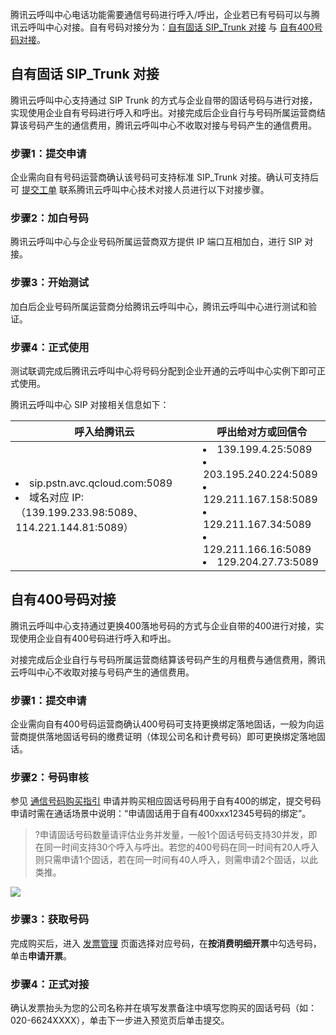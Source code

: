 腾讯云呼叫中心电话功能需要通信号码进行呼入/呼出，企业若已有号码可以与腾讯云呼叫中心对接。自有号码对接分为：[自有固话 SIP_Trunk 对接](#sip) 与 [自有400号码对接](#400)。
## 自有固话 SIP_Trunk 对接[](id:sip)
腾讯云呼叫中心支持通过 SIP Trunk 的方式与企业自带的固话号码与进行对接，实现使用企业自有号码进行呼入和呼出。对接完成后企业自行与号码所属运营商结算该号码产生的通信费用，腾讯云呼叫中心不收取对接与号码产生的通信费用。

### 步骤1：提交申请
企业需向自有号码运营商确认该号码可支持标准 SIP_Trunk 对接。确认可支持后可 [提交工单](https://console.cloud.tencent.com/workorder/category) 联系腾讯云呼叫中心技术对接人员进行以下对接步骤。

### 步骤2：加白号码
腾讯云呼叫中心与企业号码所属运营商双方提供 IP 端口互相加白，进行 SIP 对接。

### 步骤3：开始测试
加白后企业号码所属运营商分给腾讯云呼叫中心，腾讯云呼叫中心进行测试和验证。

### 步骤4：正式使用
测试联调完成后腾讯云呼叫中心将号码分配到企业开通的云呼叫中心实例下即可正式使用。

腾讯云呼叫中心 SIP 对接相关信息如下：

| 呼入给腾讯云 | 呼出给对方或回信令| 
|---------|---------|
| <li>sip.pstn.avc.qcloud.com:5089</li><li>域名对应 IP:（139.199.233.98:5089、114.221.144.81:5089）</li> | <li>139.199.4.25:5089    </li><li>203.195.240.224:5089 </li><li>129.211.167.158:5089 </li><li>129.211.167.34:5089  </li><li>129.211.166.16:5089  </li><li>129.204.27.73:5089   </li> |


## 自有400号码对接[](id:400)
腾讯云呼叫中心支持通过更换400落地号码的方式与企业自带的400进行对接，实现使用企业自有400号码进行呼入和呼出。

对接完成后企业自行与号码所属运营商结算该号码产生的月租费与通信费用，腾讯云呼叫中心不收取对接与号码产生的通信费用。
### 步骤1：提交申请
企业需向自有400号码运营商确认400号码可支持更换绑定落地固话，一般为向运营商提供落地固话号码的缴费证明（体现公司名和计费号码）即可更换绑定落地固话。

### 步骤2：号码审核
参见 [通信号码购买指引](https://cloud.tencent.com/document/product/679/63785) 申请并购买相应固话号码用于自有400的绑定，提交号码申请时需在通话场景中说明：“申请固话用于自有400xxx12345号码的绑定”。
>?申请固话号码数量请评估业务并发量，一般1个固话号码支持30并发，即在同一时间支持30个呼入与呼出。若您的400号码在同一时间有20人呼入则只需申请1个固话，若在同一时间有40人呼入，则需申请2个固话，以此类推。

![](https://qcloudimg.tencent-cloud.cn/raw/f1fd7e38f0236fcc3f6b0c95bbae3cb3.png)
### 步骤3：获取号码
完成购买后，进入 [发票管理](https://console.cloud.tencent.com/expense/invoice) 页面选择对应号码，在**按消费明细开票**中勾选号码，单击**申请开票**。

### 步骤4：正式对接
确认发票抬头为您的公司名称并在填写发票备注中填写您购买的固话号码（如：020-6624XXXX），单击下一步进入预览页后单击提交。
